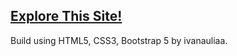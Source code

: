 ## [Explore This Site!](https://ivanauliaa.netlify.app/)

Build using HTML5, CSS3, Bootstrap 5 by ivanauliaa.